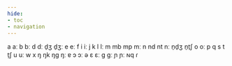 ```yaml
---
hide:
- toc
- navigation
---
```

a
aː
b
bː
d
dː
d̠ʒ
d̠ʒː
e
eː
f
i
iː
j
k
l
lː
m
mb
mp
mː
n
nd
nt
nː
n̠d̠ʒ
n̠t̠ʃ
o
oː
p
q
s
t
t̠ʃ
u
uː
w
x
ŋ
ŋk
ŋɡ
ŋː
ɐ
ɔ
ɔː
ə
ɛ
ɛː
ɡ
ɡː
ɲ
ɲː
ɴq
ɾ
